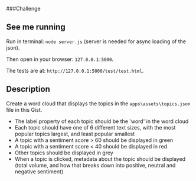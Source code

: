 ###Challenge

## See me running
Run in terminal: ```node server.js``` (server is needed for async loading of the json).

Then open in your browser: ```127.0.0.1:5000```.

The tests are at: ```http://127.0.0.1:5000/test/test.html```.

## Description

Create a word cloud that displays the topics in the `apps\assets\topics.json` file in this Gist.

- The label.property of each topic should be the 'word' in the word cloud
- Each topic should have one of 6 different text sizes, with the most popular topics largest, and least popular smallest
- A topic with a sentiment score > 60 should be displayed in green
- A topic with a sentiment score < 40 should be displayed in red
- Other topics should be displayed in grey
- When a topic is clicked, metadata about the topic should be displayed (total volume, and how that breaks down into positive, neutral and negative sentiment)
